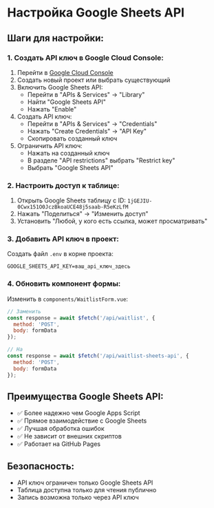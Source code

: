 # Настройка Google Sheets API

## Шаги для настройки:

### 1. Создать API ключ в Google Cloud Console:

1. Перейти в [Google Cloud Console](https://console.cloud.google.com/)
2. Создать новый проект или выбрать существующий
3. Включить Google Sheets API:
   - Перейти в "APIs & Services" → "Library"
   - Найти "Google Sheets API"
   - Нажать "Enable"
4. Создать API ключ:
   - Перейти в "APIs & Services" → "Credentials"
   - Нажать "Create Credentials" → "API Key"
   - Скопировать созданный ключ
5. Ограничить API ключ:
   - Нажать на созданный ключ
   - В разделе "API restrictions" выбрать "Restrict key"
   - Выбрать "Google Sheets API"

### 2. Настроить доступ к таблице:

1. Открыть Google Sheets таблицу с ID: `1jGEJIU-0Cwx151O0JczBkoaUCE48j5saab-R5eKzLfM`
2. Нажать "Поделиться" → "Изменить доступ"
3. Установить "Любой, у кого есть ссылка, может просматривать"

### 3. Добавить API ключ в проект:

Создать файл `.env` в корне проекта:
```
GOOGLE_SHEETS_API_KEY=ваш_api_ключ_здесь
```

### 4. Обновить компонент формы:

Изменить в `components/WaitlistForm.vue`:
```javascript
// Заменить
const response = await $fetch('/api/waitlist', {
  method: 'POST',
  body: formData
});

// На
const response = await $fetch('/api/waitlist-sheets-api', {
  method: 'POST',
  body: formData
});
```

## Преимущества Google Sheets API:

- ✅ Более надежно чем Google Apps Script
- ✅ Прямое взаимодействие с Google Sheets
- ✅ Лучшая обработка ошибок
- ✅ Не зависит от внешних скриптов
- ✅ Работает на GitHub Pages

## Безопасность:

- API ключ ограничен только Google Sheets API
- Таблица доступна только для чтения публично
- Запись возможна только через API ключ
